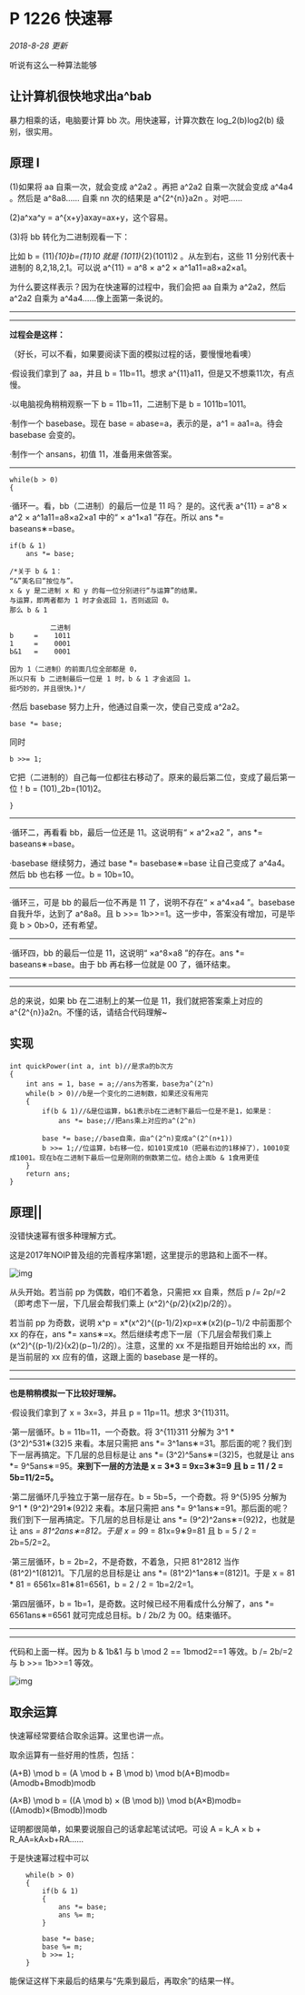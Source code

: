 # P 1226 快速幂



*2018-8-28 更新*

听说有这么一种算法能够

## 让计算机很快地求出a^bab

暴力相乘的话，电脑要计算 bb 次。用快速幂，计算次数在 log_2(b)log2(b) 级别，很实用。

## 原理 I

(1)如果将 aa 自乘一次，就会变成 a^2a2 。再把 a^2a2 自乘一次就会变成 a^4a4 。然后是 a^8a8…… 自乘 nn 次的结果是 a^{2^{n}}a2n 。对吧……

(2)a^xa^y = a^{x+y}axay=ax+y，这个容易。

(3)将 bb 转化为二进制观看一下：

比如 b = (11)_{10}b=(11)10 就是 (1011)_{2}(1011)2 。从左到右，这些 11 分别代表十进制的 8,2,18,2,1。可以说 a^{11} = a^8 × a^2 × a^1a11=a8×a2×a1。

为什么要这样表示？因为在快速幂的过程中，我们会把 aa 自乘为 a^2a2，然后 a^2a2 自乘为 a^4a4……像上面第一条说的。

------

------

**过程会是这样：**

（好长，可以不看，如果要阅读下面的模拟过程的话，要慢慢地看噢）

·假设我们拿到了 aa，并且 b = 11b=11。想求 a^{11}a11，但是又不想乘11次，有点慢。

·以电脑视角稍稍观察一下 b = 11b=11，二进制下是 b = 1011b=1011。

·制作一个 basebase。现在 base = abase=a，表示的是，a^1 = aa1=a。待会 basebase 会变的。

·制作一个 ansans，初值 11，准备用来做答案。

------

```
while(b > 0)
{
```

·循环一。看，bb（二进制）的最后一位是 11 吗？ 是的。这代表 a^{11} = a^8 × a^2 × a^1a11=a8×a2×a1 中的“ × a^1×a1 ”存在。所以 ans *= baseans∗=base。

```
if(b & 1)
    ans *= base;

/*关于 b & 1：
“&”美名曰“按位与”。
x & y 是二进制 x 和 y 的每一位分别进行“与运算”的结果。
与运算，即两者都为 1 时才会返回 1，否则返回 0。
那么 b & 1

          二进制
b     =    1011
1     =    0001
b&1   =    0001

因为 1（二进制）的前面几位全部都是 0，
所以只有 b 二进制最后一位是 1 时，b & 1 才会返回 1。
挺巧妙的，并且很快。)*/
```

·然后 basebase 努力上升，他通过自乘一次，使自己变成 a^2a2。

```
base *= base;
```

同时

```
b >>= 1;
```

它把（二进制的）自己每一位都往右移动了。原来的最后第二位，变成了最后第一位！b = (101)_2b=(101)2。

```
}
```

------

·循环二，再看看 bb，最后一位还是 11。这说明有“ × a^2×a2 ”，ans *= baseans∗=base。

·basebase 继续努力，通过 base *= basebase∗=base 让自己变成了 a^4a4。然后 bb 也右移 一位。b = 10b=10。

------

·循环三，可是 bb 的最后一位不再是 11 了，说明不存在“ × a^4×a4 ”。basebase 自我升华，达到了 a^8a8。且 b >>= 1b>>=1。这一步中，答案没有增加，可是毕竟 b > 0b>0，还有希望。

------

·循环四，bb 的最后一位是 11，这说明“ ×a^8×a8 ”的存在。ans *= baseans∗=base。由于 bb 再右移一位就是 00 了，循环结束。

------

------

总的来说，如果 bb 在二进制上的某一位是 11，我们就把答案乘上对应的 a^{2^{n}}a2n。不懂的话，请结合代码理解~

## 实现

```
int quickPower(int a, int b)//是求a的b次方
{
    int ans = 1, base = a;//ans为答案，base为a^(2^n)
    while(b > 0)//b是一个变化的二进制数，如果还没有用完
    {
        if(b & 1)//&是位运算，b&1表示b在二进制下最后一位是不是1，如果是：
            ans *= base;//把ans乘上对应的a^(2^n)

        base *= base;//base自乘，由a^(2^n)变成a^(2^(n+1))
        b >>= 1;//位运算，b右移一位，如101变成10（把最右边的1移掉了），10010变成1001。现在b在二进制下最后一位是刚刚的倒数第二位。结合上面b & 1食用更佳
    }
    return ans;
}
```

##  原理||

没错快速幂有很多种理解方式。

这是2017年NOIP普及组的完善程序第1题，这里提示的思路和上面不一样。

![img](https://cdn.luogu.org/upload/pic/30947.png)

从头开始。若当前 pp 为偶数，咱们不着急，只需把 xx 自乘，然后 p /= 2p/=2 （即考虑下一层，下几层会帮我们乘上 (x^2)^{p/2}(x2)p/2的）。

若当前 pp 为奇数，说明 x^p = x*(x^2)^{(p-1)/2}xp=x∗(x2)(p−1)/2 中前面那个 xx 的存在，ans *= xans∗=x。然后继续考虑下一层（下几层会帮我们乘上 (x^2)^{(p-1)/2}(x2)(p−1)/2的）。注意，这里的 xx 不是指题目开始给出的 xx，而是当前层的 xx 应有的值，这跟上面的 basebase 是一样的。

------

------

**也是稍稍模拟一下比较好理解。**

·假设我们拿到了 x = 3x=3，并且 p = 11p=11。想求 3^{11}311。

·第一层循环。b = 11b=11，一个奇数。将 3^{11}311 分解为 3^1 * (3^2)^531∗(32)5 来看。本层只需把 ans *= 3^1ans∗=31。那后面的呢？我们到下一层再搞定。下几层的总目标是让 ans *= (3^2)^5ans∗=(32)5，也就是让 ans *= 9^5ans∗=95。**来到下一层的方法是 x = 3\*3 = 9x=3∗3=9 且 b = 11 / 2 = 5b=11/2=5。**

·第二层循环几乎独立于第一层存在。b = 5b=5，一个奇数。将 9^{5}95 分解为 9^1 * (9^2)^291∗(92)2 来看。本层只需把 ans *= 9^1ans∗=91。那后面的呢？我们到下一层再搞定。下几层的总目标是让 ans *= (9^2)^2ans∗=(92)2，也就是让 ans *= 81^2ans∗=812。于是 x = 9*9 = 81x=9∗9=81 且 b = 5 / 2 = 2b=5/2=2。

·第三层循环，b = 2b=2，不是奇数，不着急，只把 81^2812 当作 (81^2)^1(812)1。下几层的总目标是让 ans *= (81^2)^1ans∗=(812)1。于是 x = 81 * 81 = 6561x=81∗81=6561，b = 2 / 2 = 1b=2/2=1。

·第四层循环，b = 1b=1，是奇数。这时候已经不用看成什么分解了，ans *= 6561ans∗=6561 就可完成总目标。b / 2b/2 为 00。结束循环。

------

------

代码和上面一样。因为 b \& 1b&1 与 b \mod 2 == 1bmod2==1 等效。b /= 2b/=2 与 b >>= 1b>>=1 等效。

![img](https://cdn.luogu.org/upload/pic/30953.png)

## 取余运算

快速幂经常要结合取余运算。这里也讲一点。

取余运算有一些好用的性质，包括：

(A+B) \mod b = (A \mod b + B \mod b) \mod b(A+B)modb=(Amodb+Bmodb)modb

(A×B) \mod b = ((A \mod b) × (B \mod b)) \mod b(A×B)modb=((Amodb)×(Bmodb))modb

证明都很简单，如果要说服自己的话拿起笔试试吧。可设 A = k_A × b + R_AA=kA×b+RA……

于是快速幂过程中可以

```
    while(b > 0)
    {
        if(b & 1)
        {
            ans *= base;
            ans %= m;
        }

        base *= base;
        base %= m;
        b >>= 1;
    }
```

能保证这样下来最后的结果与“先乘到最后，再取余”的结果一样。

## 